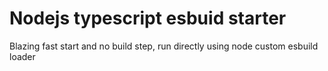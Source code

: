 # Nodejs typescript esbuid starter
Blazing fast start and no build step, run directly using node custom esbuild loader